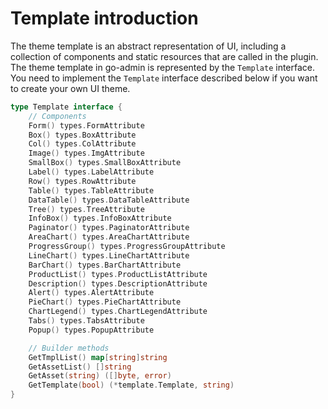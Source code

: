 # Template introduction

The theme template is an abstract representation of UI, including a collection of components and static resources that are called in the plugin.
The theme template in go-admin is represented by the ```Template``` interface.
You need to implement the ```Template``` interface described below if you want to create your own UI theme.

```go
type Template interface {
	// Components
	Form() types.FormAttribute
	Box() types.BoxAttribute
	Col() types.ColAttribute
	Image() types.ImgAttribute
	SmallBox() types.SmallBoxAttribute
	Label() types.LabelAttribute
	Row() types.RowAttribute
	Table() types.TableAttribute
	DataTable() types.DataTableAttribute
	Tree() types.TreeAttribute
	InfoBox() types.InfoBoxAttribute
	Paginator() types.PaginatorAttribute
	AreaChart() types.AreaChartAttribute
	ProgressGroup() types.ProgressGroupAttribute
	LineChart() types.LineChartAttribute
	BarChart() types.BarChartAttribute
	ProductList() types.ProductListAttribute
	Description() types.DescriptionAttribute
	Alert() types.AlertAttribute
	PieChart() types.PieChartAttribute
	ChartLegend() types.ChartLegendAttribute
	Tabs() types.TabsAttribute
	Popup() types.PopupAttribute

	// Builder methods
	GetTmplList() map[string]string
	GetAssetList() []string
	GetAsset(string) ([]byte, error)
	GetTemplate(bool) (*template.Template, string)
}
```
